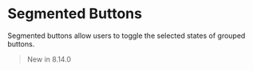 # Segmented Buttons

Segmented buttons allow users to toggle the selected states of grouped buttons.

> New in 8.14.0
